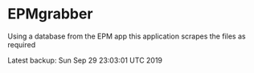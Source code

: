 # EPMgrabber
Using a database from the EPM app this application scrapes the files as required


Latest backup: Sun Sep 29 23:03:01 UTC 2019
